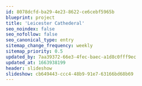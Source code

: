 ```yaml
---
id: 8078dcfd-ba29-4e23-8622-ce6cebf5965b
blueprint: project
title: 'Leicester Cathederal'
seo_noindex: false
seo_nofollow: false
seo_canonical_type: entry
sitemap_change_frequency: weekly
sitemap_priority: 0.5
updated_by: 7aa39372-66e3-4fec-baec-a1d8c0fff9ec
updated_at: 1663938199
header: slideshow
slideshow: cb649443-ccc4-48b9-91e7-63166bd68b69
---
```

